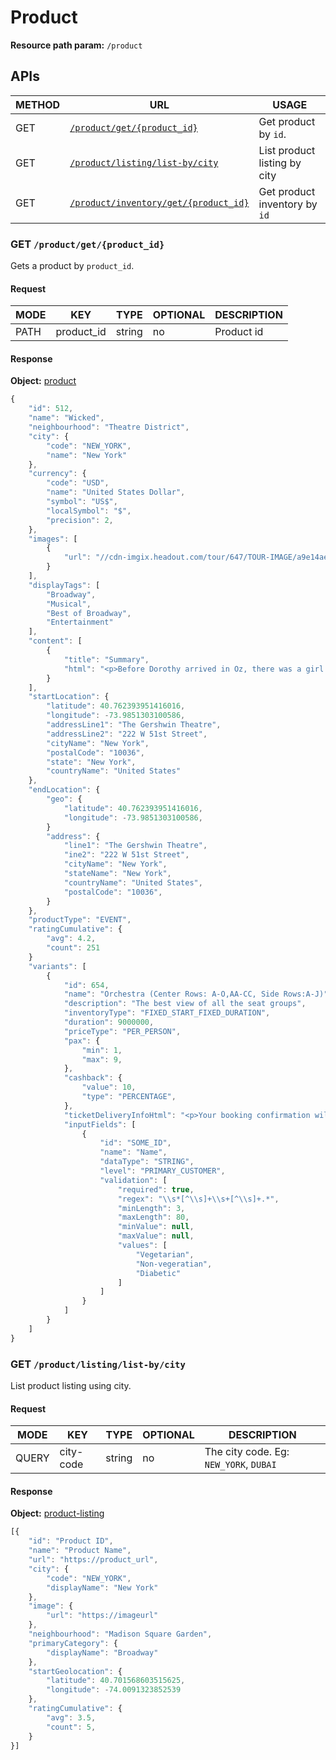# Product

**Resource path param:** `/product`

## APIs

METHOD | URL | USAGE
--- | --- | ---
GET | [`/product/get/{product_id}`](#GET-/product/get/{product_id}) | Get product by `id`.
GET | [`/product/listing/list-by/city`](#GET-/product/listing/list-by/city) | List product listing by city
GET | [`/product/inventory/get/{product_id}`](#GET-/product/inventory/get/{product_id}) | Get product inventory by `id`

### <a name="GET-/product/get/{product_id}"></a>GET `/product/get/{product_id}`

Gets a product by `product_id`.

#### Request

MODE | KEY | TYPE | OPTIONAL | DESCRIPTION
--- | --- | --- | --- | ---
PATH | product_id | string | no | Product id

#### Response

**Object:** [product](/object-models/product-models.md#product)

```javascript
{
	"id": 512,
	"name": "Wicked",
	"neighbourhood": "Theatre District",
	"city": {
		"code": "NEW_YORK",
		"name": "New York"
	},
	"currency": {
		"code": "USD",
		"name": "United States Dollar",
		"symbol": "US$",
		"localSymbol": "$",
		"precision": 2,
	},
	"images": [
		{
			"url": "//cdn-imgix.headout.com/tour/647/TOUR-IMAGE/a9e14ae1-78ab-4cbe-8166-2e55f3060c42-512-new-york-wicked-07.jpg"
		}
	],
	"displayTags": [
		"Broadway",
		"Musical",
		"Best of Broadway",
		"Entertainment"
	],
	"content": [
		{
			"title": "Summary",
			"html": "<p>Before Dorothy arrived in Oz, there was a girl with emerald-green skin — misunderstood, and extremely talented.</p>"
		}
	],
	"startLocation": {
		"latitude": 40.762393951416016,
		"longitude": -73.9851303100586,
		"addressLine1": "The Gershwin Theatre",
		"addressLine2": "222 W 51st Street",
		"cityName": "New York",
		"postalCode": "10036",
		"state": "New York",
		"countryName": "United States"
	},
	"endLocation": {
		"geo": {
			"latitude": 40.762393951416016,
			"longitude": -73.9851303100586,
		}
		"address": {
			"line1": "The Gershwin Theatre",
			"ine2": "222 W 51st Street",
			"cityName": "New York",
			"stateName": "New York",
			"countryName": "United States",
			"postalCode": "10036",
		}
	},
	"productType": "EVENT",
	"ratingCumulative": {
		"avg": 4.2,
		"count": 251
	}
	"variants": [
		{
			"id": 654,
			"name": "Orchestra (Center Rows: A-O,AA-CC, Side Rows:A-J)",
			"description": "The best view of all the seat groups",
			"inventoryType": "FIXED_START_FIXED_DURATION",
			"duration": 9000000,
			"priceType": "PER_PERSON",
			"pax": {
				"min": 1,
				"max": 9,
			},
			"cashback": {
				"value": 10,
				"type": "PERCENTAGE",
			},
			"ticketDeliveryInfoHtml": "<p>Your booking confirmation will be emailed to you shortly.</p>",
			"inputFields": [
				{
					"id": "SOME_ID",
					"name": "Name",
					"dataType": "STRING",
					"level": "PRIMARY_CUSTOMER",
					"validation": [
						"required": true,
						"regex": "\\s*[^\\s]+\\s+[^\\s]+.*",
						"minLength": 3,
						"maxLength": 80,
						"minValue": null,
						"maxValue": null,
						"values": [
							"Vegetarian",
							"Non-vegeratian",
							"Diabetic"
						]
					]
				}
			]
		}
	]
}
```

### <a name="GET-/product/listing/list-by/city"></a>GET `/product/listing/list-by/city`

List product listing using city.

#### Request

MODE | KEY | TYPE | OPTIONAL | DESCRIPTION
--- | --- | --- | --- | ---
QUERY | city-code | string | no | The city code. Eg: `NEW_YORK`, `DUBAI`

#### Response

**Object:** [product-listing](/object-models/product-models.md#product-listing)

```javascript
[{
	"id": "Product ID",
	"name": "Product Name",
	"url": "https://product_url",
	"city": {
		"code": "NEW_YORK",
		"displayName": "New York"
	},
	"image": {
		"url": "https://imageurl"
	},
	"neighbourhood": "Madison Square Garden",
	"primaryCategory": {
		"displayName": "Broadway"
	},
	"startGeolocation": {
		"latitude": 40.701568603515625,
		"longitude": -74.0091323852539
	},
	"ratingCumulative": {
		"avg": 3.5,
		"count": 5,
	}
}]
```
